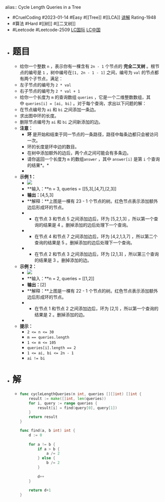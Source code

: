 alias:: Cycle Length Queries in a Tree

- #CruelCoding #2023-01-14 #Easy #[[Tree]] #[[LCA]] [讲解](https://youtu.be/PMKr2PKmyUY) Rating-1948
- #算法 #Hard #[[树]] #[[二叉树]]
- #Leetcode #Leetcode-2509 [LC国际](https://leetcode.com/problems/cycle-length-queries-in-a-tree/) [LC中国](https://leetcode.cn/problems/cycle-length-queries-in-a-tree/)
- # 题目
	- 给你一个整数 `n` ，表示你有一棵含有 `2n - 1` 个节点的 **完全二叉树** 。根节点的编号是 `1` ，树中编号在`[1, 2n - 1 - 1]` 之间，编号为 `val` 的节点都有两个子节点，满足：
	- 左子节点的编号为 `2 * val`
	- 右子节点的编号为 `2 * val + 1`
	- 给你一个长度为 `m` 的查询数组 `queries` ，它是一个二维整数数组，其中 `queries[i] = [ai, bi]` 。对于每个查询，求出以下问题的解：
	- 在节点编号为 `ai` 和 `bi` 之间添加一条边。
	- 求出图中环的长度。
	- 删除节点编号为 `ai` 和 `bi` 之间新添加的边。
	- **注意：**
		- **环** 是开始和结束于同一节点的一条路径，路径中每条边都只会被访问一次。
		- 环的长度是环中边的数目。
		- 在树中添加额外的边后，两个点之间可能会有多条边。
		- 请你返回一个长度为 `m` 的数组`answer` ，其中 `answer[i]` 是第 `i` 个查询的结果*。*
		-
	- **示例 1：**
		- ![](https://assets.leetcode.com/uploads/2022/10/25/bexample1.png)
		- **输入：**n = 3, queries = [[5,3],[4,7],[2,3]]
		- **输出：**[4,5,3]
		- **解释：**上图是一棵有 23 - 1 个节点的树。红色节点表示添加额外边后形成环的节点。
		- - 在节点 3 和节点 5 之间添加边后，环为 [5,2,1,3] ，所以第一个查询的结果是 4 。删掉添加的边后处理下一个查询。
		- - 在节点 4 和节点 7 之间添加边后，环为 [4,2,1,3,7] ，所以第二个查询的结果是 5 。删掉添加的边后处理下一个查询。
		- - 在节点 2 和节点 3 之间添加边后，环为 [2,1,3] ，所以第三个查询的结果是 3 。删掉添加的边。
	- **示例 2：**
		- ![](https://assets.leetcode.com/uploads/2022/10/25/aexample2.png)
		- **输入：**n = 2, queries = [[1,2]]
		- **输出：**[2]
		- **解释：**上图是一棵有 22 - 1 个节点的树。红色节点表示添加额外边后形成环的节点。
		- - 在节点 1 和节点 2 之间添加边后，环为 [2,1] ，所以第一个查询的结果是 2 。删掉添加的边。
		-
	- **提示：**
		- `2 <= n <= 30`
		- `m == queries.length`
		- `1 <= m <= 105`
		- `queries[i].length == 2`
		- `1 <= ai, bi <= 2n - 1`
		- `ai != bi`
- # 解
	- ```go
	  func cycleLengthQueries(n int, queries [][]int) []int {
	      result := make([]int, len(queries))
	      for i, query := range queries {
	          result[i] = find(query[0], query[1])
	      }
	      return result
	  }
	  
	  func find(a, b int) int {
	      d := 0
	      
	      for a != b {
	          if a > b {
	              a /= 2
	          } else {
	              b /= 2
	          }
	          
	          d++
	      }
	      
	      return d+1
	  }
	  ```